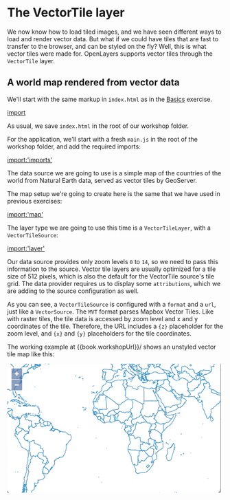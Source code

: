 # The VectorTile layer

We now know how to load tiled images, and we have seen different ways to load and render vector data. But what if we could have tiles that are fast to transfer to the browser, and can be styled on the fly? Well, this is what vector tiles were made for. OpenLayers supports vector tiles through the `VectorTile` layer.

## A world map rendered from vector data

We'll start with the same markup in `index.html` as in the [Basics](../basics/) exercise.

[import](../../../src/en/examples/vectortile/map.html)

As usual, we save `index.html` in the root of our workshop folder.

For the application, we'll start with a fresh `main.js` in the root of the workshop folder, and add the required imports:

[import:'imports'](../../../src/en/examples/vectortile/map.js)

The data source we are going to use is a simple map of the countries of the world from Natural Earth data, served as vector tiles by GeoServer.

The map setup we're going to create here is the same that we have used in previous exercises:

[import:'map'](../../../src/en/examples/vectortile/map.js)

The layer type we are going to use this time is a `VectorTileLayer`, with a `VectorTileSource`:

[import:'layer'](../../../src/en/examples/vectortile/map.js)

Our data source provides only zoom levels `0` to `14`, so we need to pass this information to the source. Vector tile layers are usually optimized for a tile size of 512 pixels, which is also the default for the VectorTile source's tile grid. The data provider requires us to display some `attributions`, which we are adding to the source configuration as well.

As you can see, a `VectorTileSource` is configured with a `format` and a `url`, just like a `VectorSource`. The `MVT` format parses Mapbox Vector Tiles. Like with raster tiles, the tile data is accessed by zoom level and x and y coordinates of the tile. Therefore, the URL includes a `{z}` placeholder for the zoom level, and `{x}` and `{y}` placeholders for the tile coordinates.

The working example at {{book.workshopUrl}}/ shows an unstyled vector tile map like this:

![A world without style](map.png)
